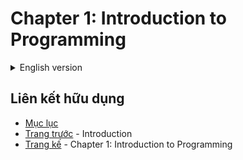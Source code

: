 # Chapter 1: Introduction to Programming

<details>
  <summary>English version</summary>

  >
</details>

## Liên kết hữu dụng
- [Mục lục](README.md)
- [Trang trước](introduction.md) - Introduction
- [Trang kế](01-Introduction-to-Programming.md) - Chapter 1: Introduction to Programming
